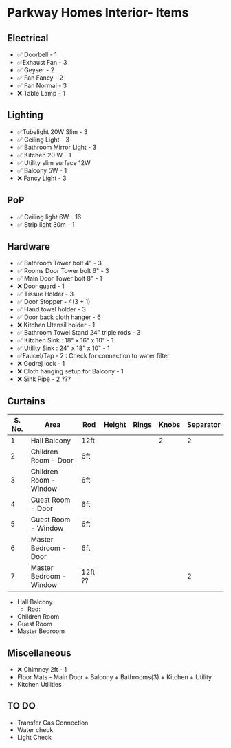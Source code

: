 # Parkway Homes Interior- Items

## Electrical

- :white_check_mark: Doorbell - 1
- :white_check_mark:Exhaust Fan - 3
- :white_check_mark: ​Geyser - 2
- :white_check_mark: ​Fan Fancy - 2
- :white_check_mark: ​Fan Normal - 3
- :x: Table Lamp - 1

## Lighting

- :white_check_mark: ​Tubelight 20W Slim - 3
- :white_check_mark: ​Ceiling Light - 3
- :white_check_mark: ​Bathroom Mirror Light - 3
- :white_check_mark: ​Kitchen 20 W - 1
- :white_check_mark: ​Utility slim surface 12W
- :white_check_mark: ​Balcony 5W - 1
- :x: Fancy Light - 3

## PoP

- :white_check_mark: Ceiling light 6W - 16
- :white_check_mark: ​Strip light 30m - 1

## Hardware

- :white_check_mark: Bathroom Tower bolt 4" - 3
- :white_check_mark: ​Rooms Door Tower bolt 6" - 3
- :white_check_mark: ​Main Door Tower bolt 8" - 1
- :x: Door guard - 1
- :white_check_mark: ​Tissue Holder - 3
- :white_check_mark: ​Door Stopper - 4(3 + 1)
- :white_check_mark: ​Hand towel holder - 3
- :white_check_mark: ​Door back cloth hanger - 6
- :x: Kitchen Utensil holder - 1
- :white_check_mark: ​Bathroom Towel Stand 24" triple rods - 3
- :white_check_mark: ​Kitchen Sink : 18" x 16" x 10"  - 1
- :white_check_mark: ​Utility Sink : 24" x 18" x 10"  - 1
- :white_check_mark: ​Faucel/Tap - 2 : Check for connection to water filter
- :x: Godrej lock - 1
- :x: Cloth hanging setup for Balcony - 1
- :x: Sink Pipe - 2 ???

## Curtains



| S. No. | Area                    | Rod     | Height | Rings | Knobs | Separator |
| ------ | ----------------------- | ------- | ------ | ----- | ----- | --------- |
| 1      | Hall Balcony            | 12ft    |        |       | 2     | 2         |
| 2      | Children Room - Door    | 6ft     |        |       |       |           |
| 3      | Children Room - Window  | 6ft     |        |       |       |           |
| 4      | Guest Room - Door       | 6ft     |        |       |       |           |
| 5      | Guest Room - Window     | 6ft     |        |       |       |           |
| 6      | Master Bedroom - Door   | 6ft     |        |       |       |           |
| 7      | Master Bedroom - Window | 12ft ?? |        |       |       | 2         |



- Hall Balcony
  - Rod: 
- Children Room
- Guest Room
- Master Bedroom



## Miscellaneous

- :x: Chimney 2ft - 1
- Floor Mats - Main Door + Balcony + Bathrooms(3) + Kitchen + Utility
- Kitchen Utilities



## TO DO

- Transfer Gas Connection
- Water check
- Light Check